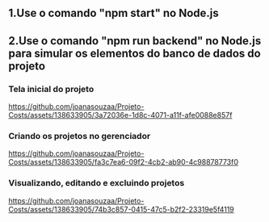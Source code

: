 ## 1.Use o comando "npm start" no Node.js
## 2.Use o comando "npm run backend" no Node.js para simular os elementos do banco de dados do projeto

### Tela inicial do projeto

https://github.com/joanasouzaa/Projeto-Costs/assets/138633905/3a72036e-1d8c-4071-a11f-afe0088e857f


### Criando os projetos no gerenciador

https://github.com/joanasouzaa/Projeto-Costs/assets/138633905/fa3c7ea6-09f2-4cb2-ab90-4c98878773f0


### Visualizando, editando e excluindo projetos

https://github.com/joanasouzaa/Projeto-Costs/assets/138633905/74b3c857-0415-47c5-b2f2-23319e5f4119




